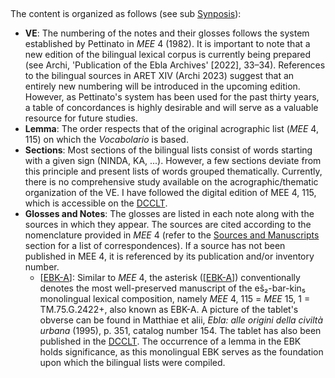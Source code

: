 ##


The content is organized as follows (see sub [Synposis](https://erica-scarpa.github.io/VE/Synopsis.html)):
* **VE**: The numbering of the notes and their glosses follows the system established by Pettinato in *MEE* 4 (1982). It is important to note that a new edition of the bilingual lexical corpus is currently being prepared (see Archi, 'Publication of the Ebla Archives' [2022], 33–34). References to the bilingual sources in ARET XIV (Archi 2023) suggest that an entirely new numbering will be introduced in the upcoming edition. However, as Pettinato's system has been used for the past thirty years, a table of concordances is highly desirable and will serve as a valuable resource for future studies.
* **Lemma**: The order respects that of the original acrographic list (*MEE* 4, 115) on which the *Vocabolario* is based.
* **Sections**: Most sections of the bilingual lists consist of words starting with a given sign (NINDA, KA, ...). However, a few sections deviate from this principle and present lists of words grouped thematically. Currently, there is no comprehensive study available on the acrographic/thematic organization of the VE. I have followed the digital edition of MEE 4, 115, which is accessible on the [DCCLT](http://oracc.museum.upenn.edu/dcclt/corpus).
* **Glosses and Notes**: The glosses are listed in each note along with the sources in which they appear. The sources are cited according to the nomenclature provided in *MEE* 4 (refer to the [Sources and Manuscripts](https://erica-scarpa.github.io/VE/Sources.html) section for a list of correspondences). If a source has not been published in MEE 4, it is referenced by its publication and/or inventory number.
  * [[EBK-A]]: Similar to *MEE* 4, the asterisk ([[EBK-A]]) conventionally denotes the most well-preserved manuscript of the eš₂-bar-kin₅ monolingual lexical composition, namely *MEE* 4, 115 = *MEE* 15, 1 = TM.75.G.2422+, also known as EBK-A. A picture of the tablet's obverse can be found in Matthiae et alii, *Ebla: alle origini della civiltà urbana* (1995), p. 351, catalog number 154. The tablet has also been published in the [DCCLT](http://oracc.museum.upenn.edu/dcclt/corpus). The occurrence of a lemma in the EBK holds significance, as this monolingual EBK serves as the foundation upon which the bilingual lists were compiled.


[//begin]: # "Autogenerated link references for markdown compatibility"
[EBK-A]: EBK-A "MEE 4, 115 +"
[//end]: # "Autogenerated link references"